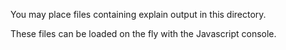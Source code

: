 You may place files containing explain output in this directory.

These files can be loaded on the fly with the Javascript console.